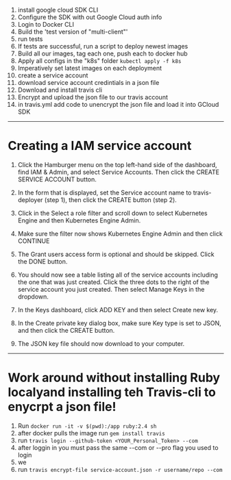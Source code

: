 1. install google cloud SDK CLI
2. Configure the SDK with out Google Cloud auth info
3. Login to Docker CLI
4. Build the 'test version of "multi-client"'
5. run tests
6. If tests are successful, run a script to deploy newest images
7. Build all our images, tag each one, push each to docker hub
8. Apply all configs in the "k8s" folder `kubectl apply -f k8s`
9. Imperatively set latest images on each deployment
10. create a service account
11. download service account credintials in a json file
12. Download and install travis cli
13. Encrypt and upload the json file to our travis account
14. in travis.yml add code to unencrypt the json file and load it into GCloud SDK

---

# Creating a IAM service account

1. Click the Hamburger menu on the top left-hand side of the dashboard, find IAM & Admin, and select Service Accounts. Then click the CREATE SERVICE ACCOUNT button.

2. In the form that is displayed, set the Service account name to travis-deployer (step 1), then click the CREATE button (step 2).

3. Click in the Select a role filter and scroll down to select Kubernetes Engine and then Kubernetes Engine Admin.

4. Make sure the filter now shows Kubernetes Engine Admin and then click CONTINUE

5. The Grant users access form is optional and should be skipped. Click the DONE button.

6. You should now see a table listing all of the service accounts including the one that was just created. Click the three dots to the right of the service account you just created. Then select Manage Keys in the dropdown.

7. In the Keys dashboard, click ADD KEY and then select Create new key.

8. In the Create private key dialog box, make sure Key type is set to JSON, and then click the CREATE button.

9. The JSON key file should now download to your computer.

---

# Work around without installing Ruby localyand installing teh Travis-cli to enycrpt a json file!

1. Run `docker run -it -v $(pwd):/app ruby:2.4 sh`
2. after docker pulls the image run `gem install travis`
3. run `travis login --github-token <YOUR_Personal_Token> --com`
4. after loggin in you must pass the same --com or --pro flag you used to login
5. we
6. run `travis encrypt-file service-account.json -r username/repo --com`
